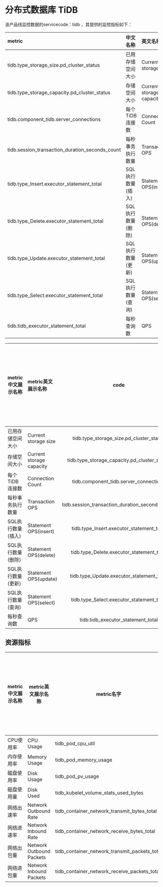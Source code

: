 # 分布式数据库 TiDB

该产品线监控数据的servicecode：tidb ，其提供的监控指标如下：

|metric|中文名称|英文名称|说明
|:-|:--|:--|:--
|tidb.type_storage_size.pd_cluster_status|已用存储空间大小|Current storage size|
|tidb.type_storage_capacity.pd_cluster_status|存储空间大小|Current storage capacity|
|tidb.component_tidb.server_connections|每个TiDB连接数|Connection Count|
|tidb.session_transaction_duration_seconds_count|每秒事务执行数量|Transaction OPS|
|tidb.type_Insert.executor_statement_total|SQL执行数量(插入)|Statement OPS(insert)|
|tidb.type_Delete.executor_statement_total|SQL执行数量(删除)|Statement OPS(delete)|
|tidb.type_Update.executor_statement_total|SQL执行数量(更新)|Statement OPS(update)|
|tidb.type_Select.executor_statement_total|SQL执行数量(查询)|Statement OPS(select)|
|tidb.tidb_executor_statement_total|每秒查询数|QPS|


|metric中文展示名称|metric英文展示名称|code|type|downsample-aggregator|grouping-aggregator|变化率展示|tags(必须/不必须)|间隔|上报单位|monitor展示单位|单位转换公式(convertFrom/convertTo)|是否前端展示|是否可用于创建告警规则|创建报警规则的特殊需求|
|-|:--|:-:|:-:|:-:|:-:|:-|:-:|:-:|:-:|:-:|:-:|:-:|:-:|:-:|
|已用存储空间大小|Current storage size|tidb.type_storage_size.pd_cluster_status|时刻|avg|none|N|type(storage_size):Y|60s|GB|GB|1|Y|Y|无|
|存储空间大小|Current storage capacity|tidb.type_storage_capacity.pd_cluster_status|时刻|avg|none|N|type(storage_capacity):Y|60s|GB|GB|1|Y|N|无|
|每个TiDB连接数|Connection Count|tidb.component_tidb.server_connections|时刻|avg|avg|N|component(tidb):Y;podname:Y(groupBy=true)|60s|个|个|1|Y|N|无|
|每秒事务执行数量|Transaction OPS|tidb.session_transaction_duration_seconds_count|时刻|avg|avg|Y||60s|个|个|1|Y|N|无|
|SQL执行数量(插入)|Statement OPS(insert)|tidb.type_Insert.executor_statement_total|时刻|avg|avg|Y|type(Insert):Y|60s|个|个|1|Y|N|无|
|SQL执行数量(删除)|Statement OPS(delete)|tidb.type_Delete.executor_statement_total|时刻|avg|avg|Y|type(Delete):Y|60s|个|个|1|Y|N|无|
|SQL执行数量(更新)|Statement OPS(update)|tidb.type_Update.executor_statement_total|时刻|avg|avg|Y|type(Update):Y|60s|个|个|1|Y|N|无|
|SQL执行数量(查询)|Statement OPS(select)|tidb.type_Select.executor_statement_total|时刻|avg|avg|Y|type(Select):Y|60s|个|个|1|Y|N|无|
|每秒查询数|QPS|tidb.tidb_executor_statement_total|累计|mimmax|sum|N||60s|个|个|1|Y|Y|无|

## 资源指标

| metric中文展示名称             | metric英文展示名称             | metric名字                                             | 值类型 | 单位转换公式(convertFrom/convertTo) | 是否可用于创建告警规则 | 创建报警规则的特殊需求 | downsample-aggregator | grouping-aggregator | 变化率展示 | tags(必须/不必须)      | 上报时间间隔 | 上报   | monitor展示 | 前端是否展示 | 漏报检查(每小时)预期/阈值 |
| ------------------------------ | ------------------------------ | ------------------------------------------------------ | ------ | ----------------------------------- | ---------------------- | ---------------------- | --------------------- | ------------------- | ---------- | ---------------------- | ------------ | ------ | ----------- | ------------ | ------------------------- |
| CPU使用率                      | CPU Usage                      | tidb_pod_cpu_util                                      | 时刻   |                                     | y                      |                        | avg                   | avg                 | n          | pod                    | 60s          | %      | %           | y            | 60/55                     |
| 内存使用率                     | Memory Usage                   | tidb_pod_memory_usage                                  | 时刻   |                                     | y                      |                        | avg                   | avg                 | n          | pod                    | 60s          | %      | %           | y            | 60/55                     |
| 磁盘使用率                     | Disk Usage                     | tidb_pod_pv_usage                                      | 时刻   |                                     | y                      |                        | avg                   | avg                 | n          | pod                    | 60s          | %      | %           | y            | 60/55                     |
| 磁盘使用量                     | Disk Used                      | tidb_kubelet_volume_stats_used_bytes                   | 时刻   |       1/1024/1024/1024              | y                      |                        | avg                   | avg                 | n          | pod                    | 60s          | Bytes  | GB          | y            | 60/55                     |
| 网络出速率                     | Network Outbound Rate          | tidb_container_network_transmit_bytes_total            | 累计   |        8/1024                       | y                      |                        | avg                   | avg                 | y          | pod                    | 60s          | Bytes  | Kbps        | y            | 60/55                     |
| 网络进速率                     | Network Inbound Rate           | tidb_container_network_receive_bytes_total             | 累计   |        8/1024                       | y                      |                        | avg                   | avg                 | y          | pod                    | 60s          | Bytes  | Kbps        | y            | 60/55                     |
| 网络出包量                     | Network Outbound Packets       | tidb_container_network_transmit_packets_total          | 累计   |                                     | y                      |                        | avg                   | avg                 | y          | pod                    | 60s          | 个     | 个/s        | y            | 60/55                     |
| 网络进包量                     | Network Inbound Packets        | tidb_container_network_receive_packets_total           | 累计   |                                     | y                      |                        | avg                   | avg                 | y          | pod                    | 60s          | 个     | 个/s        | y            | 60/55                     |

